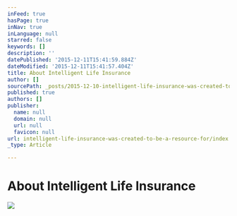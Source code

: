 ```yaml
---
inFeed: true
hasPage: true
inNav: true
inLanguage: null
starred: false
keywords: []
description: ''
datePublished: '2015-12-11T15:41:59.884Z'
dateModified: '2015-12-11T15:41:57.404Z'
title: About Intelligent Life Insurance
author: []
sourcePath: _posts/2015-12-10-intelligent-life-insurance-was-created-to-be-a-resource-for.md
published: true
authors: []
publisher:
  name: null
  domain: null
  url: null
  favicon: null
url: intelligent-life-insurance-was-created-to-be-a-resource-for/index.html
_type: Article

---
```

# About Intelligent Life Insurance
![](https://s3-us-west-2.amazonaws.com/the-grid-img/p/787f31f0ecece875c94b7b67612edd30981cb43d.jpg)